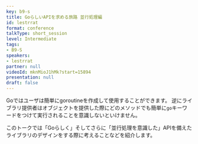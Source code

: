 ```yaml
---
key: b9-s
title: GoらしいAPIを求める旅路 並行処理編
id: lestrrat
format: conference
talkType: short_session
level: Intermediate
tags:
- B9-S
speakers:
- lestrrat
partner: null
videoId: mknMioJ1hMk?start=15894
presentation: null
draft: false
---
```

Goではユーザは簡単にgoroutineを作成して使用することができます。
逆にライブラリ提供者はオブジェクトを提供した際にどのメソッドでも簡単に`go`キーワードをつけて実行されることを意識しないといけません。

このトークでは「Goらしく」そしてさらに「並行処理を意識した」APIを備えたライブラリのデザインをする際に考えることなどを紹介します。